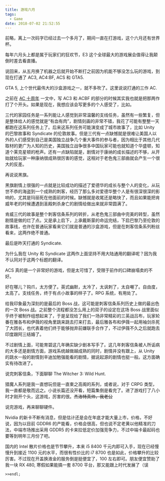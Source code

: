 ```yaml
---
title: 游戏六月
tags:
  - Game
date: 2018-07-02 21:52:55
---
```



前略，离上一次码字已经过去一个多月了，期间一直在打游戏，这个六月还有世界杯。

每年六月头上都是属于玩家们的狂欢节，E3 这个全球最大的游戏展会值得让我颠倒时差去看直播。

说回来，从五月换了机器之后就开始不断打之前因为机能不够没怎么玩的游戏，到现在打通了 AC3, AC4:BF, ACS 和 GTA5.

GTA 5, 上个世代最伟大的沙盒游戏之一，就不多吹了。这里说说打通的三作 AC.

之前在 [AC 十周年](https://blog.xinoassassin.me/2017/11/AC-10-year) 一文中，写 AC3 和 ACBF 的部分的时候其实我也就是把那两作打了个开头。如果是现在，我想应该会写更多的个人感受了，比如。

三代的家园任务是一系列能让人感觉到非常温馨的支线任务，虽然有一些繁复，但是整体给人的感觉就是“有血有肉”，剧情刻画的非常不错，我花了可能有整整一天都跑在这系列任务上了。后来这系列任务可能演变成了城市故事了，比如 Unity 的巴黎故事和 Syndicate 的伦敦故事。但是三代有一点缺憾就是很难让美国人以外的人们感受到自己是美国独立战争几个重大事件的参与者，因为相比于其他几代取材的更广为人知的历史，美国独立战争很多中国玩家可能也就知道个华盛顿，知道个莱克星顿的枪声。还有一点缺陷就是，剧情对于康纳的成长描述的不够，从开始就给玩家一种康纳很成熟很厉害的感觉，这相对于老色鬼三部曲就会产生一个很大的反差。

再说说黑旗。

黑旗剧情上很强的一点就是比较成功的描述了爱德华的成长与整个人的变化，从玩世不恭的海盗到一个成熟的刺客，经历了那么多对爱德华整个人是有很深很深的影响的，尤其是玛丽死在他面前的时候。缺憾就是收尾还是略快了，而且如果能把肯威年老的时候遭遇到圣殿刺杀身亡的剧情给做出来就非常圆满了。

肯威三代的故事是整个刺客信条系列的转折，从老色鬼三部曲中完美的转型，虽然剧情是做的烂了点。又是承上启下，上承戴斯蒙的命运完结，下启巴黎乃至伦敦的故事线，也许在普通玩家看来它们就是普通的沙盒游戏，但是在刺客信条系列粉丝看来，这两作绝不普通。

最后是昨天打通的 Syndicate.

为什么我在 Unity 和 Syndicate 这两作上面坚持不用大陆通用的翻译呢？因为我不认同对于这两个标题的翻译。

ACS 真的是一个非常好的游戏，但是太可惜了，受限于前作的口碑崩塌卖的不好。

好在哪儿？钩爪，太方便了。英式幽默，太冷了，太讽刺了，太自嘲了。自由度，太高了。支线任务，终于有点小故事的样子了。RPG 系统，有用处了。

给我印象最为深刻的是最后的 Boss 战，这可能是刺客信条系列历史上做的最出色的一次 Boss 战。之前整个流程都没怎么用上的双子的设定在这场 Boss 战里面似乎终于被制作组想起来了，于是呈现给了我们一场非常精彩的三英战吕布，玩家轮番在雅各布和伊薇的视角里跳来跳去打来打去，最后雅各布和伊薇一起用袖剑杀死了大团长，也代表着他们终于能够抛弃前嫌联手合作了，不过伊薇不久之后就跑去印度跟阿三结婚了。

不过剧情上面，可能育碧这几年确实缺少剧本写手了。这几年刺客信条被人所诟病的大多还是剧情方面，游戏系统越做越成熟的同时，剧情并没有跟上，从 Unity 的跳水一般的剧情到辛迪加勉强能看的剧情，据说起源的剧情也挺一般。这方面确实有待改进了。

说完刺客信条，下面聊聊 The Witcher 3: Wild Hunt.

猎魔人系列是我一直想玩但是一直束之高阁的系列，或者说，对于 CRPG 类型，我一直都是敬而远之。小说长篇还没开看，短篇集倒是看完了。进了游戏打了八小时才刚开个头，这游戏，厉害的很。<del>杰洛特真帅，我老公</del>

说完游戏，再来聊聊硬件。

Nvidia 的新卡不断有消息，但是估计还是会在年底才能大量上市，价格，不好说，因为以目前 GDDR6 的产能看，价格会很高，但也说不定老黄以他精准的刀法，中端市场推出采用 GDDR5 的卡来拉低定价加强竞争力，不过中端卡最起码也要等到明年三月份了吧。

国内的 Intel 散片价格也是节节攀升，本来 i5 8400 千元内即可入手，现在已经慢慢升到接近 1100 元的水平，而很有性价比的 i7 8700 也是如此，价格攀升的比较厉害。不过现在开盖换液金的服务倒是挺便宜了，100 左右即可。朋友便宜赞助了我一块 RX 480, 寒假如果能搞一套 8700 平台，那又能跟上时代发展了（误

`>>endl;`